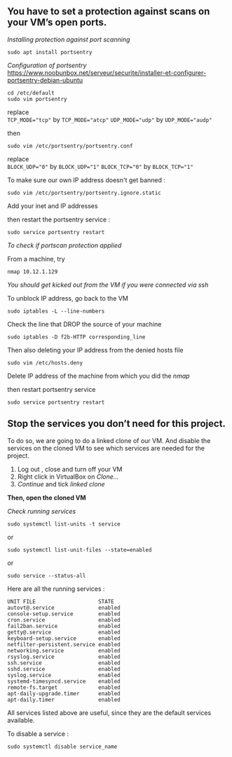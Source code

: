 ## You have to set a protection against scans on your VM’s open ports.
  
*Installing protection against port scanning*
```
sudo apt install portsentry
```

*Configuration of portsentry*  
https://www.noobunbox.net/serveur/securite/installer-et-configurer-portsentry-debian-ubuntu  
```
cd /etc/default
sudo vim portsentry
```

replace  
```TCP_MODE="tcp"``` by ```TCP_MODE="atcp"```
```UDP_MODE="udp"``` by ```UDP_MODE="audp"```
  
then
```
sudo vim /etc/portsentry/portsentry.conf
```
replace  
```BLOCK_UDP="0"``` by ```BLOCK_UDP="1"```
```BLOCK_TCP="0"``` by ```BLOCK_TCP="1"```
  
To make sure our own IP address doesn't get banned :
```
sudo vim /etc/portsentry/portsentry.ignore.static
```
  
Add your inet and IP addresses

then restart the portsentry service :  
```
sudo service portsentry restart
```
  
*To check if portscan protection applied*  
  
From a machine, try
```
nmap 10.12.1.129
```
*You should get kicked out from the VM if you were connected via ssh*

To unblock IP address, go back to the VM  
```
sudo iptables -L --line-numbers
```
Check the line that DROP the source of your machine
```
sudo iptables -D f2b-HTTP corresponding_line
```
Then also deleting your IP address from the denied hosts file
```
sudo vim /etc/hosts.deny
```
Delete IP address of the machine from which you did the *nmap*  

then restart portsentry service
```
sudo service portsentry restart
```


## Stop the services you don’t need for this project.

To do so, we are going to do a linked clone of our VM. And disable the services on the cloned VM to see which services are needed for the project.

1. Log out , close and turn off your VM
2. Right click in VirtualBox on *Clone...*
3. *Continue* and tick *linked clone*

**Then, open the cloned VM**

*Check running services*
```
sudo systemctl list-units -t service
```
or
```
sudo systemctl list-unit-files --state=enabled
```
or
```
sudo service --status-all
```
  
Here are all the running services :
```
UNIT FILE                    STATE
autovt@.service              enabled
console-setup.service        enabled
cron.service                 enabled
fail2ban.service             enabled
getty@.service               enabled
keyboard-setup.service       enabled
netfilter-persistent.service enabled
networking.service           enabled
rsyslog.service              enabled
ssh.service                  enabled
sshd.service                 enabled
syslog.service               enabled
systemd-timesyncd.service    enabled
remote-fs.target             enabled
apt-daily-upgrade.timer      enabled
apt-daily.timer              enabled
```
  
All services listed above are useful, since they are the default services available.
  
To disable a service :  
```
sudo systemctl disable service_name
```
